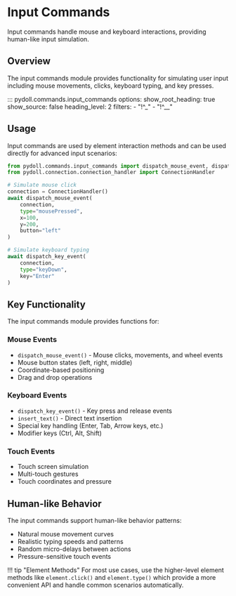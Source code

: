 # Input Commands

Input commands handle mouse and keyboard interactions, providing human-like input simulation.

## Overview

The input commands module provides functionality for simulating user input including mouse movements, clicks, keyboard typing, and key presses.

::: pydoll.commands.input_commands
    options:
      show_root_heading: true
      show_source: false
      heading_level: 2
      filters:
        - "!^_"
        - "!^__"

## Usage

Input commands are used by element interaction methods and can be used directly for advanced input scenarios:

```python
from pydoll.commands.input_commands import dispatch_mouse_event, dispatch_key_event
from pydoll.connection.connection_handler import ConnectionHandler

# Simulate mouse click
connection = ConnectionHandler()
await dispatch_mouse_event(
    connection, 
    type="mousePressed", 
    x=100, 
    y=200, 
    button="left"
)

# Simulate keyboard typing
await dispatch_key_event(
    connection,
    type="keyDown",
    key="Enter"
)
```

## Key Functionality

The input commands module provides functions for:

### Mouse Events
- `dispatch_mouse_event()` - Mouse clicks, movements, and wheel events
- Mouse button states (left, right, middle)
- Coordinate-based positioning
- Drag and drop operations

### Keyboard Events
- `dispatch_key_event()` - Key press and release events
- `insert_text()` - Direct text insertion
- Special key handling (Enter, Tab, Arrow keys, etc.)
- Modifier keys (Ctrl, Alt, Shift)

### Touch Events
- Touch screen simulation
- Multi-touch gestures
- Touch coordinates and pressure

## Human-like Behavior

The input commands support human-like behavior patterns:

- Natural mouse movement curves
- Realistic typing speeds and patterns
- Random micro-delays between actions
- Pressure-sensitive touch events

!!! tip "Element Methods"
    For most use cases, use the higher-level element methods like `element.click()` and `element.type()` which provide a more convenient API and handle common scenarios automatically. 
